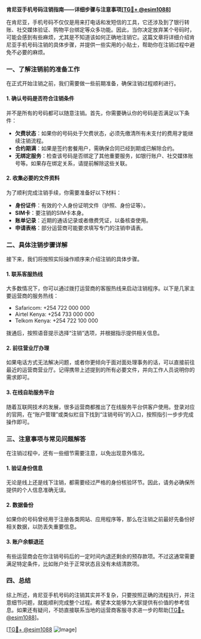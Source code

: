 **肯尼亚手机号码注销指南——详细步骤与注意事项[[TG💪+ @esim1088](https://t.me/s/esim1088)]**

在肯尼亚，手机号码不仅仅是用来打电话和发短信的工具，它还涉及到了银行转账、社交媒体验证、购物平台绑定等众多功能。因此，当你决定放弃某个号码时，可能会感到有些麻烦，尤其是不知道该如何正确地注销它。这篇文章将详细介绍肯尼亚手机号码注销的具体步骤，并提供一些实用的小贴士，帮助你在注销过程中避免不必要的麻烦。

### 一、了解注销前的准备工作

在正式开始注销之前，我们需要做一些前期准备，确保注销过程顺利进行。

#### 1. 确认号码是否符合注销条件

并不是所有的号码都可以随意注销。首先，你需要确认你的号码是否满足以下条件：

- **欠费状态**：如果你的号码处于欠费状态，必须先缴清所有未支付的费用才能继续注销流程。
- **合约期满**：如果是签约套餐用户，需确保合同已经到期或已解除合约。
- **无绑定服务**：检查该号码是否绑定了其他重要服务，如银行账户、社交媒体账号等。如果存在绑定关系，请提前解除这些关联。

#### 2. 收集必要的文件资料

为了顺利完成注销手续，你需要准备好以下材料：

- **身份证件**：有效的个人身份证明文件（护照、身份证等）。
- **SIM卡**：要注销的SIM卡本身。
- **账单记录**：近期的通话记录或者缴费凭证，以备核查使用。
- **申请表格**：部分运营商可能要求填写专门的注销申请表。

### 二、具体注销步骤详解

接下来，我们将按照实际操作顺序来介绍注销的具体步骤。

#### 1. 联系客服热线

大多数情况下，你可以通过拨打运营商的客服热线来启动注销程序。以下是几家主要运营商的服务热线：

- Safaricom: +254 722 000 000
- Airtel Kenya: +254 733 000 000
- Telkom Kenya: +254 722 100 000

拨通后，按照语音提示选择“注销”选项，并根据指示提供相关信息。

#### 2. 前往营业厅办理

如果电话方式无法解决问题，或者你更倾向于面对面处理事务的话，可以直接前往最近的运营商营业厅。记得携带上述提到的所有必要文件，并向工作人员说明你的需求即可。

#### 3. 在线自助服务平台

随着互联网技术的发展，很多运营商都推出了在线服务平台供客户使用。登录对应的官网，在“账户管理”或类似栏目下找到“注销号码”的入口，按照指引一步步完成操作即可。

### 三、注意事项与常见问题解答

在注销过程中，还有一些细节需要注意，以免出现意外情况。

#### 1. 验证身份信息

无论是线上还是线下注销，都需要经过严格的身份核验环节。因此，请务必确保所提供的个人信息准确无误。

#### 2. 数据备份

如果你的号码曾经用于注册各类网站、应用程序等，那么在注销之前最好先备份好相关数据，以防丢失重要信息。

#### 3. 账户余额退还

有些运营商会在你注销号码后的一定时间内退还剩余的预存款项。不过这通常需要满足特定条件，比如账户处于正常状态且没有未结清款项。

### 四、总结

综上所述，肯尼亚手机号码的注销其实并不复杂，只要按照正确的流程执行，并注意细节问题，就能顺利完成整个过程。希望本文能够为大家提供有价值的参考信息。如果还有疑问，不妨直接联系当地的运营商客服寻求进一步的帮助[[TG💪+ @esim1088](https://t.me/s/esim1088)]。

[[TG💪+ @esim1088](https://t.me/s/esim1088) ![Image](https://i.postimg.cc/4NQfJmqS/Snipaste-2025-05-13-00-14-12.png)]